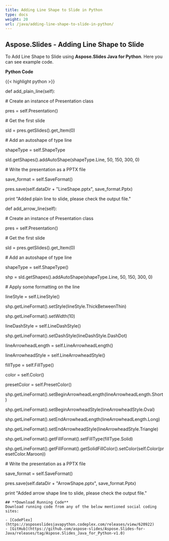 ```yaml
---
title: Adding Line Shape to Slide in Python
type: docs
weight: 20
url: /java/adding-line-shape-to-slide-in-python/
---
```


## **Aspose.Slides - Adding Line Shape to Slide**
To Add Line Shape to Slide using **Aspose.Slides Java for Python**. Here you can see example code.

**Python Code**

{{< highlight python >}}

 def add_plain_line(self):

\# Create an instance of Presentation class

pres = self.Presentation()

\# Get the first slide

sld = pres.getSlides().get_Item(0)

\# Add an autoshape of type line

shapeType = self.ShapeType

sld.getShapes().addAutoShape(shapeType.Line, 50, 150, 300, 0)

\# Write the presentation as a PPTX file

save_format = self.SaveFormat()

pres.save(self.dataDir + "LineShape.pptx", save_format.Pptx)

print "Added plain line to slide, please check the output file."

def add_arrow_line(self):

\# Create an instance of Presentation class

pres = self.Presentation()

\# Get the first slide

sld = pres.getSlides().get_Item(0)

\# Add an autoshape of type line

shapeType = self.ShapeType()

shp = sld.getShapes().addAutoShape(shapeType.Line, 50, 150, 300, 0)

\# Apply some formatting on the line

lineStyle = self.LineStyle()

shp.getLineFormat().setStyle(lineStyle.ThickBetweenThin)

shp.getLineFormat().setWidth(10)

lineDashStyle = self.LineDashStyle()

shp.getLineFormat().setDashStyle(lineDashStyle.DashDot)

lineArrowheadLength = self.LineArrowheadLength()

lineArrowheadStyle = self.LineArrowheadStyle()

fillType = self.FillType()

color = self.Color()

presetColor = self.PresetColor()

shp.getLineFormat().setBeginArrowheadLength(lineArrowheadLength.Short)

shp.getLineFormat().setBeginArrowheadStyle(lineArrowheadStyle.Oval)

shp.getLineFormat().setEndArrowheadLength(lineArrowheadLength.Long)

shp.getLineFormat().setEndArrowheadStyle(lineArrowheadStyle.Triangle)

shp.getLineFormat().getFillFormat().setFillType(fillType.Solid)

shp.getLineFormat().getFillFormat().getSolidFillColor().setColor(self.Color(presetColor.Maroon))

\# Write the presentation as a PPTX file

save_format = self.SaveFormat()

pres.save(self.dataDir + "ArrowShape.pptx", save_format.Pptx)

print "Added arrow shape line to slide, please check the output file."

```
## **Download Running Code**
Download running code from any of the below mentioned social coding sites:

- [CodePlex](https://asposeslidesjavapython.codeplex.com/releases/view/620922)
- [GitHub](https://github.com/aspose-slides/Aspose.Slides-for-Java/releases/tag/Aspose.Slides_Java_for_Python-v1.0)
